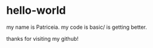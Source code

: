 # hello-world

my name is Patriceia.
my code is basic/ is getting better.

thanks for visiting my github!
